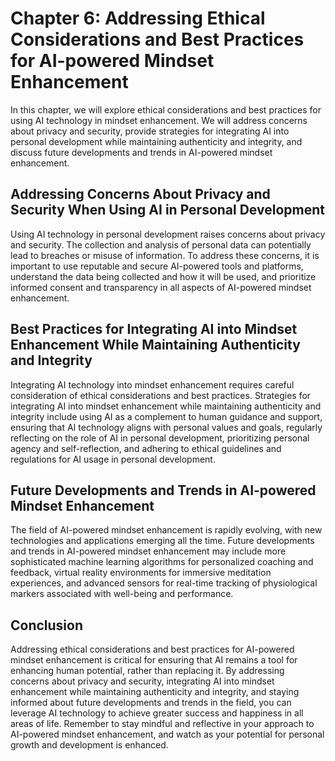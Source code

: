 Chapter 6: Addressing Ethical Considerations and Best Practices for AI-powered Mindset Enhancement
==================================================================================================

In this chapter, we will explore ethical considerations and best practices for using AI technology in mindset enhancement. We will address concerns about privacy and security, provide strategies for integrating AI into personal development while maintaining authenticity and integrity, and discuss future developments and trends in AI-powered mindset enhancement.

Addressing Concerns About Privacy and Security When Using AI in Personal Development
------------------------------------------------------------------------------------

Using AI technology in personal development raises concerns about privacy and security. The collection and analysis of personal data can potentially lead to breaches or misuse of information. To address these concerns, it is important to use reputable and secure AI-powered tools and platforms, understand the data being collected and how it will be used, and prioritize informed consent and transparency in all aspects of AI-powered mindset enhancement.

Best Practices for Integrating AI into Mindset Enhancement While Maintaining Authenticity and Integrity
-------------------------------------------------------------------------------------------------------

Integrating AI technology into mindset enhancement requires careful consideration of ethical considerations and best practices. Strategies for integrating AI into mindset enhancement while maintaining authenticity and integrity include using AI as a complement to human guidance and support, ensuring that AI technology aligns with personal values and goals, regularly reflecting on the role of AI in personal development, prioritizing personal agency and self-reflection, and adhering to ethical guidelines and regulations for AI usage in personal development.

Future Developments and Trends in AI-powered Mindset Enhancement
----------------------------------------------------------------

The field of AI-powered mindset enhancement is rapidly evolving, with new technologies and applications emerging all the time. Future developments and trends in AI-powered mindset enhancement may include more sophisticated machine learning algorithms for personalized coaching and feedback, virtual reality environments for immersive meditation experiences, and advanced sensors for real-time tracking of physiological markers associated with well-being and performance.

Conclusion
----------

Addressing ethical considerations and best practices for AI-powered mindset enhancement is critical for ensuring that AI remains a tool for enhancing human potential, rather than replacing it. By addressing concerns about privacy and security, integrating AI into mindset enhancement while maintaining authenticity and integrity, and staying informed about future developments and trends in the field, you can leverage AI technology to achieve greater success and happiness in all areas of life. Remember to stay mindful and reflective in your approach to AI-powered mindset enhancement, and watch as your potential for personal growth and development is enhanced.
